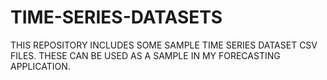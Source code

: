 # TIME-SERIES-DATASETS
THIS REPOSITORY INCLUDES SOME SAMPLE TIME SERIES DATASET CSV FILES. THESE CAN BE USED AS A SAMPLE IN MY FORECASTING APPLICATION.
